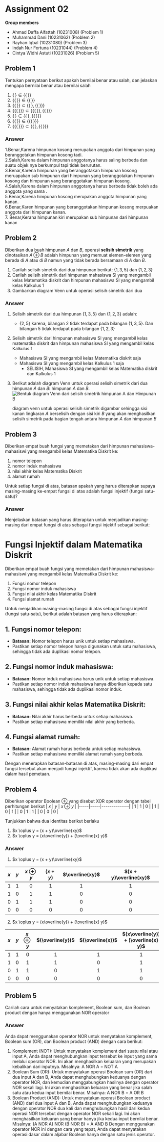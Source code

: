 # Assignment 02

**Group members**
- Ahmad Daffa Alfattah (10231008) (Problem 1)
- Muhammad Dani (10231062) (Problem 2)
- Rayhan Iqbal (10231080) (Problem 3)
- Indah Nur Fortuna (10231044) (Problem 4)
- Cintya Widhi Astuti  (10231026) (Problem 5)

## Problem 1
Tentukan pernyataan berikut apakah bernilai benar atau salah, dan jelaskan 
mengapa bernilai benar atau bernilai salah
1. $`\{\,\} \in \{ \{\,\} \}`$   
2. $`\{\{\,\}\} \in \{ \{\,\}\}`$
3. $`\{\{\,\}\} \subset \{ \{\,\}, \{ \{\,\} \} \}`$
4. $`\{\{ \{\,\}\}\} \subset \{\{\{\,\}\}, \{\{\,\}\}\}`$
5. $`\{\,\} \in \{\{\,\}, \{\{\,\}\}\}`$
6. $`\{\{\,\}\} \in \{\{\{\,\}\}\}`$
7. $`\{\{\{\,\}\}\} \subset \{\{\,\}, \{\{\,\}\}\}`$

### Answer
1.Benar,Karena himpunan kosong merupakan anggota dari himpunan yang beranggotakan himpunan kosong tadi.           
2.Salah,Karena dalam himpunan anggotanya harus saling berbeda dan suatu objek nya berkumpul tapi tidak berurutan.                                                  
3.Benar,Karena himpunan yang beranggotakan himpunan kosong meruapakan sub himpunan dari himpunan yang beranggotakan himpunan kosong dan himpunan yang  beranggotakan himpunan kosong.                                                      
4.Salah,Karena  dalam himpunan anggotanya harus berbeda tidak boleh ada anggota yang sama .               
5.Benar,Karena himpunan kosong  merupakan anggota himpunan yang kanan.                          
6.Benar,Karen himpunan yang beranggotakan himpunan kosong merpuakan anggota dari himpunan kanan.    
7.  Benar,Kerana himpunan kiri merupakan sub himpunan dari himpunan kanan                                                        
## Problem 2
Diberikan dua buah himpunan $A$ dan $B$, operasi **selisih simetrik**
yang dinotasikan $A \oplus B$ adalah himpunan yang memuat elemen-elemen
yang berada di $A$ atau di $B$ namun yang tidak berada bersamaan di 
$A$ dan $B$.
1. Carilah selisih simetrik dari dua himpunan berikut: $\{1, 3, 5\}$
   dan $\{1, 2, 3\}$
2. Carilah selisih simetrik dari himpunan mahasiswa SI yang mengambil 
   kelas Matematika diskrit dan himpunan mahasiswa SI yang mengambil 
   kelas Kalkulus 1
3. Gambarkan diagram Venn untuk operasi selisih simetrik dari dua 
   
  

### Answer
1. Selisih simetrik dari dua himpunan $\{1, 3, 5\}$ dan $\{1, 2, 3\}$ adalah: 
   - $\{2, 5\}$ karena, bilangan $2$ tidak terdapat pada bilangan $\{1, 3, 5\}$. Dan bilangan $5$ tidak terdapat pada bilangan $\{1, 2, 3\}$
2. Selisih simetrik dari himpunan mahasiswa SI yang mengambil kelas matematika diskrit dan himpunan mahasiswa SI yang mengambil kelas Kalkulus 1
   - Mahasiswa SI yang mengambil kelas Matematika diskrit saja
   - Mahasiswa SI yang mengambil kelas Kalkulus 1 saja
      - SELISIH, Mahasiswa SI yang mengambil kelas Matematika diskrit dan Kalkulus 1
3. Berikut adalah diagram Venn untuk operasi selisih simetrik dari dua himpunan $A$ dan $B$: 
himpunan $A$ dan $B$.
   ![Bentuk diagram Venn dari selisih simetrik himpunan A dan Himpunan B](/Diagram%20venn%20tugas%202.png)

   diagram venn untuk operasi selisih simetrik digambar sehingga sisi kanan lingkaran $A$ berselisih dengan sisi kiri $B$ yang akan menghasilkan selisih simetrik pada bagian tengah antara himpunan $A$ dan himpunan $B$

## Problem 3
Diberikan empat buah fungsi yang memetakan dari himpunan mahasiswa-mahasiswi
yang mengambil kelas Matematika Diskrit ke:
1. nomor telepon
2. nomor induk mahasiswa
3. nilai akhir kelas Matematika Diskrit
4. alamat rumah

Untuk setiap fungsi di atas, batasan apakah yang harus diterapkan supaya 
masing-masing ke-empat fungsi di atas adalah fungsi injektif (fungsi 
satu-satu)?
### Answer
Menjelaskan batasan yang harus diterapkan untuk menjadikan masing-masing dari empat fungsi di atas sebagai fungsi injektif sebagai berikut:

# Fungsi Injektif dalam Matematika Diskrit

Diberikan empat buah fungsi yang memetakan dari himpunan mahasiswa-mahasiswi yang mengambil kelas Matematika Diskrit ke:

1. Fungsi nomor telepon
2. Fungsi nomor induk mahasiswa
3. Fungsi nilai akhir kelas Matematika Diskrit
4. Fungsi alamat rumah

Untuk menjadikan masing-masing fungsi di atas sebagai fungsi injektif (fungsi satu-satu), berikut adalah batasan yang harus diterapkan:

## 1. Fungsi nomor telepon:
   - **Batasan:** Nomor telepon harus unik untuk setiap mahasiswa.
   - Pastikan setiap nomor telepon hanya digunakan untuk satu mahasiswa, sehingga tidak ada duplikasi nomor telepon.

## 2. Fungsi nomor induk mahasiswa:
   - **Batasan:** Nomor induk mahasiswa harus unik untuk setiap mahasiswa.
   - Pastikan setiap nomor induk mahasiswa hanya diberikan kepada satu mahasiswa, sehingga tidak ada duplikasi nomor induk.

## 3. Fungsi nilai akhir kelas Matematika Diskrit:
   - **Batasan:** Nilai akhir harus berbeda untuk setiap mahasiswa.
   - Pastikan setiap mahasiswa memiliki nilai akhir yang berbeda.

## 4. Fungsi alamat rumah:
   - **Batasan:** Alamat rumah harus berbeda untuk setiap mahasiswa.
   - Pastikan setiap mahasiswa memiliki alamat rumah yang berbeda.

Dengan menerapkan batasan-batasan di atas, masing-masing dari empat fungsi tersebut akan menjadi fungsi injektif, karena tidak akan ada duplikasi dalam hasil pemetaan.
## Problem 4
Diberikan operator Boolean $\oplus$ yang disebut XOR operator dengan 
tabel perhitungan berikut
| $x$ | $y$ | $x \oplus y$ |
|-----|-----|--------------|
| 1   | 1   | 0            |
| 1   | 0   | 1            |
| 0   | 1   | 1            |
| 0   | 0   | 0            |

Tunjukkan bahwa dua identitas berikut berlaku
1. $x \oplus y = (x + y)\overline{xy}$
2. $x \oplus y = (x\overline{y}) + (\overline{x} y)$

### Answer
1. $x \oplus y = (x + y)\overline{xy}$

| $x$ | $y$ | $x \oplus y$ | $(x + y)$ | $\overline{xy}$ | $(x + y)\overline{xy}$ |
|:---:|:---:|:------------:|:---------:|:---------------:|:----------------------:|
|  1  |  1  |      0       |     1     |        1        |           1            |
|  1  |  0  |      1       |     1     |        0        |           0            |
|  0  |  1  |      1       |     1     |        0        |           0            |
|  0  |  0  |      0       |     0     |        0        |           0            |

2. $x \oplus y = (x\overline{y}) + (\overline{x} y)$

| $x$ | $y$ | $x \oplus y$ | $(\overline{y})$ | $(\overline{x})$ | $(x\overline{y}) + (\overline{x} y)$ |
|:---:|:---:|:------------:|:----------------:|:----------------:|:------------------------------------:|
|  1  |  1  |        0     |         1        |         1        |                  1                   |
|  1  |  0  |        1     |         1        |         0        |                  1                   |
|  0  |  1  |        1     |         0        |         1        |                  1                   |
|  0  |  0  |        0     |         0        |         0        |                  0                   |

## Problem 5   
Carilah cara untuk menyatakan komplement, Boolean sum, 
dan Boolean product dengan hanya menggunakan NOR operator

### Answer
Anda dapat menggunakan operator NOR untuk menyatakan komplement, Boolean sum (OR), dan Boolean product (AND) dengan cara berikut:

1. Komplement (NOT):
Untuk menyatakan komplement dari suatu nilai atau input A, Anda dapat menghubungkan input tersebut ke input yang sama melalui operator NOR. Ini akan menghasilkan keluaran yang merupakan kebalikan dari inputnya. Misalnya:
A NOR A = NOT A
2. Boolean Sum (OR):
Untuk menyatakan operasi Boolean sum (OR) dari dua input A dan B, Anda dapat menghubungkan keduanya dengan operator NOR, dan kemudian menggabungkan hasilnya dengan operator NOR sekali lagi. Ini akan menghasilkan keluaran yang benar jika salah satu atau kedua input bernilai benar. Misalnya:
A NOR B = A OR B
3. Boolean Product (AND):
Untuk menyatakan operasi Boolean product (AND) dari dua input A dan B, Anda dapat menghubungkan keduanya dengan operator NOR dua kali dan menghubungkan hasil dari kedua operasi NOR tersebut dengan operator NOR sekali lagi. Ini akan menghasilkan keluaran yang benar hanya jika kedua input bernilai benar. Misalnya:
(A NOR A) NOR (B NOR B) = A AND B
Dengan menggunakan operator NOR ini dengan cara yang tepat, Anda dapat menyatakan operasi dasar dalam aljabar Boolean hanya dengan satu jenis operator.